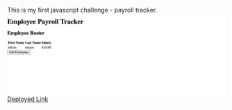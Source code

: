 This is my first javascript challenge - payroll tracker.
![java script challenge 1](assets/Screenshot%202024-03-08%20at%2016.25.28.png)
[Deployed Link](https://nikolamuyot.github.io/JS-Project-1/)
